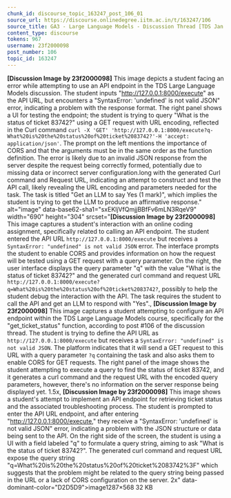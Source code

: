 ```yaml
---
chunk_id: discourse_topic_163247_post_106_01
source_url: https://discourse.onlinedegree.iitm.ac.in/t/163247/106
source_title: GA3 - Large Language Models - Discussion Thread [TDS Jan 2025]
content_type: discourse
tokens: 967
username: 23f2000098
post_number: 106
topic_id: 163247
---
```


**[Discussion Image by 23f2000098]** This image depicts a student facing an error while attempting to use an API endpoint in the TDS Large Language Models discussion. The student inputs "http://127.0.0.1:8000/execute" as the API URL, but encounters a "SyntaxError: 'undefined' is not valid JSON" error, indicating a problem with the response format. The right panel shows a UI for testing the endpoint; the student is trying to query "What is the status of ticket 83742?" using a GET request with URL encoding, reflected in the Curl command `curl -X 'GET' 'http://127.0.0.1:8000/execute?q-What%20is%20the%20status%20of%20ticket%2083742?'-H 'accept: application/json'`. The prompt on the left mentions the importance of CORS and that the arguments must be in the same order as the function definition. The error is likely due to an invalid JSON response from the server despite the request being correctly formed, potentially due to missing data or incorrect server configuration.long with the generated Curl command and Request URL, indicating an attempt to construct and test the API call, likely revealing the URL encoding and parameters needed for the task. The task is titled "Get an LLM to say Yes (1 mark)", which implies the student is trying to get the LLM to produce an affirmative response." alt="image" data-base62-sha1="sxEKljVfQmjjBBfFv6mLN3RqeV9" width="690" height="304" srcset="**[Discussion Image by 23f2000098]** This image captures a student's interaction with an online coding assignment, specifically related to calling an API endpoint. The student entered the API URL `http://127.0.0.1:8000/execute` but receives a `SyntaxError: "undefined" is not valid JSON` error. The interface prompts the student to enable CORS and provides information on how the request will be tested using a GET request with a query parameter. On the right, the user interface displays the query parameter "q" with the value "What is the status of ticket 83742?" and the generated curl command and request URL `http://127.0.0.1:8000/execute?q=What%20is%20the%20status%20of%20ticket%2083742?`, possibly to help the student debug the interaction with the API. The task requires the student to call the API and get an LLM to respond with "Yes"., **[Discussion Image by 23f2000098]** This image captures a student attempting to configure an API endpoint within the TDS Large Language Models course, specifically for the "get_ticket_status" function, according to post #106 of the discussion thread. The student is trying to define the API URL as `http://127.0.0.1:8000/execute` but receives a `SyntaxError: "undefined" is not valid JSON`. The platform indicates that it will send a GET request to this URL with a query parameter `?q` containing the task and also asks them to enable CORS for GET requests. The right panel of the image shows the student attempting to execute a query to find the status of ticket 83742, and it generates a curl command and the request URL with the encoded query parameters, however, there's no information on the server response being displayed yet. 1.5x, **[Discussion Image by 23f2000098]** This image shows a student's attempt to implement an API endpoint for retrieving ticket status and the associated troubleshooting process. The student is prompted to enter the API URL endpoint, and after entering "http://127.0.0.1:8000/execute," they receive a "SyntaxError: 'undefined' is not valid JSON" error, indicating a problem with the JSON structure or data being sent to the API. On the right side of the screen, the student is using a UI with a field labeled "q" to formulate a query string, aiming to ask "What is the status of ticket 83742?". The generated curl command and request URL expose the query string "q=What%20is%20the%20status%20of%20ticket%2083742%3F" which suggests that the problem might be related to the query string being passed in the URL or a lack of CORS configuration on the server. 2x" data-dominant-color="D2D5D9">image1287×568 32 KB
